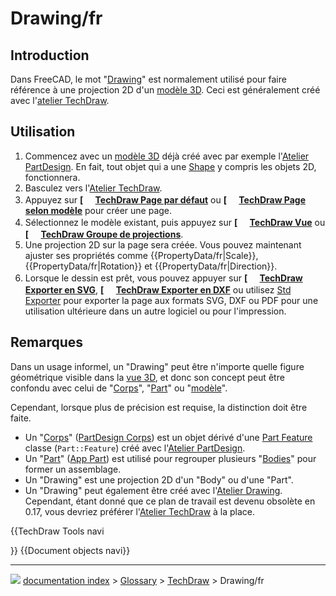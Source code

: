 # Drawing/fr
## Introduction

Dans FreeCAD, le mot \"[Drawing](Drawing/fr.md)\" est normalement utilisé pour faire référence à une projection 2D d\'un [modèle 3D](model/fr.md). Ceci est généralement créé avec l\'[atelier TechDraw](TechDraw_Workbench/fr.md).

## Utilisation

1.  Commencez avec un [modèle 3D](model/fr.md) déjà créé avec par exemple l\'[Atelier PartDesign](PartDesign_Workbench/fr.md). En fait, tout objet qui a une [Shape](Shape/fr.md) y compris les objets 2D, fonctionnera.
2.  Basculez vers l\'[Atelier TechDraw](TechDraw_Workbench/fr.md).
3.  Appuyez sur **[<img src=images/TechDraw_PageDefault.svg style="width:16px"> [TechDraw Page par défaut](TechDraw_PageDefault/fr.md)** ou **[<img src=images/TechDraw_PageTemplate.svg style="width:16px"> [TechDraw Page selon modèle](TechDraw_PageTemplate/fr.md)** pour créer une page.
4.  Sélectionnez le modèle existant, puis appuyez sur **[<img src=images/TechDraw_View.svg style="width:16px"> [TechDraw Vue](TechDraw_View/fr.md)** ou **[<img src=images/TechDraw_ProjectionGroup.svg style="width:16px"> [TechDraw Groupe de projections](TechDraw_ProjectionGroup/fr.md)**.
5.  Une projection 2D sur la page sera créée. Vous pouvez maintenant ajuster ses propriétés comme {{PropertyData/fr|Scale}}, {{PropertyData/fr|Rotation}} et {{PropertyData/fr|Direction}}.
6.  Lorsque le dessin est prêt, vous pouvez appuyer sur **[<img src=images/TechDraw_ExportPageSVG.svg style="width:16px"> [TechDraw Exporter en SVG](TechDraw_ExportPageSVG/fr.md)**, **[<img src=images/TechDraw_ExportPageDXF.svg style="width:16px"> [TechDraw Exporter en DXF](TechDraw_ExportPageDXF/fr.md)** ou utilisez [Std Exporter](Std_Export/fr.md) pour exporter la page aux formats SVG, DXF ou PDF pour une utilisation ultérieure dans un autre logiciel ou pour l\'impression.

## Remarques

Dans un usage informel, un \"Drawing\" peut être n\'importe quelle figure géométrique visible dans la [vue 3D](3D_view/fr.md), et donc son concept peut être confondu avec celui de \"[Corps](Body/fr.md)\", \"[Part](Part/fr.md)\" ou \"[modèle](Model/fr.md)\".

Cependant, lorsque plus de précision est requise, la distinction doit être faite.

-   Un \"[Corps](Body/fr.md)\" ([PartDesign Corps](PartDesign_Body/fr.md)) est un objet dérivé d\'une [Part Feature](Part_Feature/fr.md) classe (`Part::Feature`) créé avec l\'[Atelier PartDesign](PartDesign_Workbench/fr.md).
-   Un \"[Part](Part/fr.md)\" ([App Part](App_Part/fr.md)) est utilisé pour regrouper plusieurs \"[Bodies](Body/fr.md)\" pour former un assemblage.
-   Un \"Drawing\" est une projection 2D d\'un \"Body\" ou d\'une \"Part\".
-   Un \"Drawing\" peut également être créé avec l\'[Atelier Drawing](Drawing_Workbench/fr.md). Cependant, étant donné que ce plan de travail est devenu obsolète en 0.17, vous devriez préférer l\'[Atelier TechDraw](TechDraw_Workbench/fr.md) à la place.


{{TechDraw Tools navi

}} {{Document objects navi}}



---
![](images/Right_arrow.png) [documentation index](../README.md) > [Glossary](Category_Glossary.md) > [TechDraw](Category_TechDraw.md) > Drawing/fr
